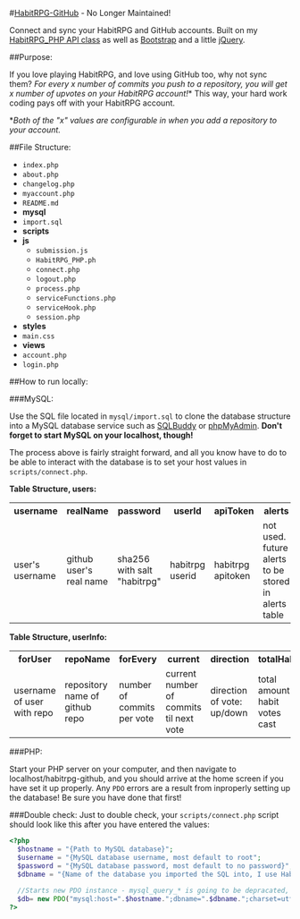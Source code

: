 #[HabitRPG-GitHub](https://ruddfawcett.com/habitrpg-github) - No Longer Maintained!

Connect and sync your HabitRPG and GitHub accounts.  Built on my [HabitRPG_PHP API class](https://github.com/ruddfawcett/HabitRPG_PHP) as well as [Bootstrap](http://getbootstrap.com) and a little [jQuery](http://nodejs.org/).

##Purpose:

If you love playing HabitRPG, and love using GitHub too, why not sync them?  **For every x number of commits you push to a repository, you will get x number of upvotes* on your HabitRPG account!**  This way, your hard work coding pays off with your HabitRPG account.  

*<i>Both of the "x" values are configurable in when you add a repository to your account.</i>

##File Structure:

 * `index.php`
 * `about.php`
 * `changelog.php`
 * `myaccount.php`
 * `README.md`
 * **mysql**
  * `import.sql`
 * **scripts**
  * **js**
    * `submission.js`
    * `HabitRPG_PHP.ph`
    * `connect.php`
    * `logout.php`
    * `process.php`
    * `serviceFunctions.php`
    * `serviceHook.php`
    * `session.php`
 * **styles**
  * `main.css`
 * **views**
  * `account.php`
  * `login.php`

##How to run locally:

###MySQL:

Use the SQL file located in `mysql/import.sql` to clone the database structure into a MySQL database service such as [SQLBuddy](http://sqlbuddy.com/) or [phpMyAdmin](http://www.phpmyadmin.net/home_page/).  **Don't forget to start MySQL on your localhost, though!**

The process above is fairly straight forward, and all you know have to do to be able to interact with the database is to set your host values in `scripts/connect.php`.

**Table Structure, users:**
<table>
  <th>username</th>
  <th>realName</th>
  <th>password</th>
  <th>userId</th>
  <th>apiToken</th>
  <th>alerts</th>
  <th>token</th>
  <tr>
    <td>user's username</td>
    <td>github user's real name</td>
    <td>sha256 with salt "habitrpg"</td>
    <td>habitrpg userid</td>
    <td>habitrpg apitoken</td>
    <td>not used.  future alerts to be stored in alerts table</td>
    <td>unique token for user's</td>
  </tr>
</table>

**Table Structure, userInfo:**
<table>
  <th>forUser</th>
  <th>repoName</th>
  <th>forEvery</th>
  <th>current</th>
  <th>direction</th>
  <th>totalHabit</th>
  <th>totalCommits</th>
  <th>id</th>
  <tr>
    <td>username of user with repo</td>
    <td>repository name of github repo</td>
    <td>number of commits per vote</td>
    <td>current number of commits til next vote</td>
    <td>direction of vote: up/down</td>
    <td>total amount of habit votes cast</td>
    <td>total amount of commits pushed to the repo</td>
    <td>unique id for repo</td>
  </tr>
</table>

###PHP:

Start your PHP server on your computer, and then navigate to localhost/habitrpg-github, and you should arrive at the home screen if you have set it up properly.  Any `PDO` errors are a result from inproperly setting up the database!  Be sure you have done that first!


###Double check:
Just to double check, your `scripts/connect.php` script should look like this after you have entered the values:

```php
<?php
  $hostname = "{Path to MySQL database}";
  $username = "{MySQL database username, most default to root";
  $password = "{MySQL database password, most default to no password}";
  $dbname = "{Name of the database you imported the SQL into, I use HabitRPGGitHub}";      
      
  //Starts new PDO instance - mysql_query_* is going to be depracated, so whole site is built on PDO...
  $db= new PDO("mysql:host=".$hostname.";dbname=".$dbname.";charset=utf8", $username, $password);
?>
```
